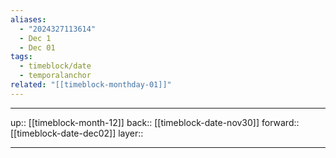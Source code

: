 ```yaml
---
aliases:
  - "2024327113614"
  - Dec 1
  - Dec 01
tags:
  - timeblock/date
  - temporalanchor
related: "[[timeblock-monthday-01]]"
---
```




***

up:: [[timeblock-month-12]]
back:: [[timeblock-date-nov30]]
forward:: [[timeblock-date-dec02]]
layer:: 

***


